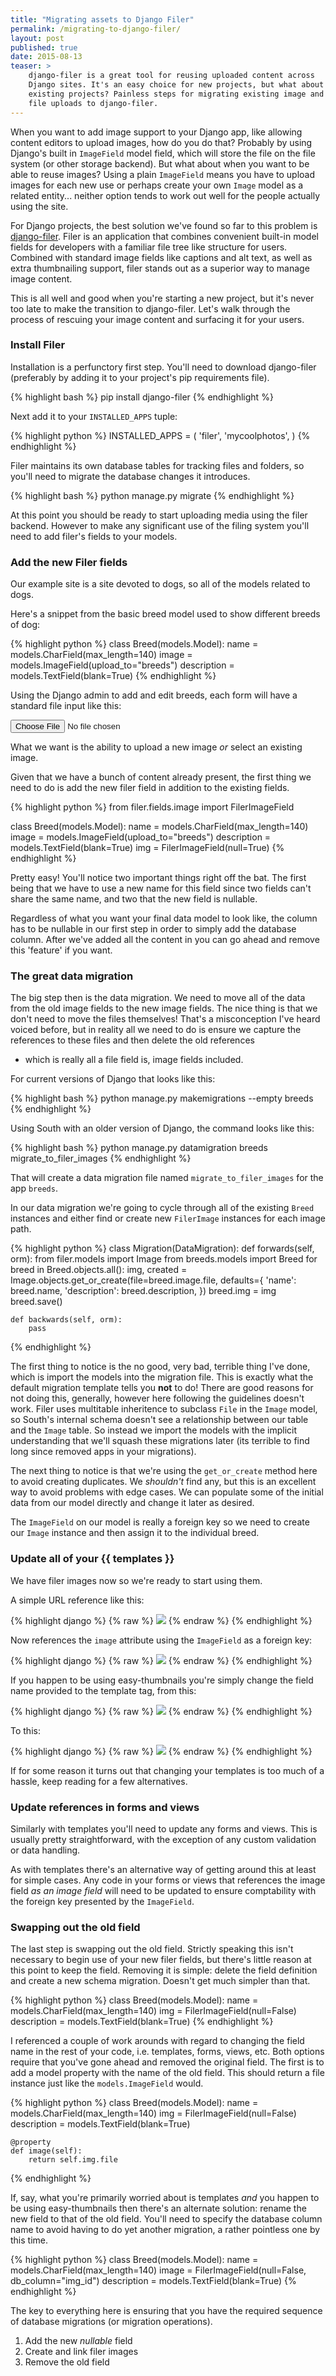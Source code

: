 ```yaml
---
title: "Migrating assets to Django Filer"
permalink: /migrating-to-django-filer/
layout: post
published: true
date: 2015-08-13
teaser: >
    django-filer is a great tool for reusing uploaded content across
    Django sites. It's an easy choice for new projects, but what about
    existing projects? Painless steps for migrating existing image and
    file uploads to django-filer.
---
```


When you want to add image support to your Django app, like allowing
content editors to upload images, how do you do that? Probably by using
Django's built in `ImageField` model field, which will store the file on
the file system (or other storage backend). But what about when you want
to be able to reuse images? Using a plain `ImageField` means you have to
upload images for each new use or perhaps create your own `Image` model
as a related entity... neither option tends to work out well for the
people actually using the site.

For Django projects, the best solution we've found so far to this
problem is
[django-filer](http://django-filer.readthedocs.org/en/latest/). Filer is an application that combines
convenient built-in model fields for developers with a familiar file
tree like structure for users. Combined with standard image fields like
captions and alt text, as well as extra thumbnailing support, filer
stands out as a superior way to manage image content.

This is all well and good when you're starting a new project, but it's
never too late to make the transition to django-filer. Let's walk
through the process of rescuing your image content and surfacing it for
your users.

### Install Filer

Installation is a perfunctory first step. You'll need to download
django-filer (preferably by adding it to your project's pip
requirements file).

{% highlight bash %}
pip install django-filer
{% endhighlight %}

Next add it to your `INSTALLED_APPS` tuple:

{% highlight python %}
INSTALLED_APPS = (
    'filer',
    'mycoolphotos',
)
{% endhighlight %}

Filer maintains its own database tables for tracking files and folders,
so you'll need to migrate the database changes it introduces.

{% highlight bash %}
python manage.py migrate
{% endhighlight %}

At this point you should be ready to start uploading media using the
filer backend. However to make any significant use of the filing system
you'll need to add filer's fields to your models.

### Add the new Filer fields

Our example site is a site devoted to dogs, so all of the models related
to dogs.

Here's a snippet from the basic breed model used to show different
breeds of dog:

{% highlight python %}
class Breed(models.Model):
    name = models.CharField(max_length=140)
    image = models.ImageField(upload_to="breeds")
    description = models.TextField(blank=True)
{% endhighlight %}

Using the Django admin to add and edit breeds, each form will have a
standard file input like this:

<input type="file">

What we want is the ability to upload a new image _or_ select an
existing image.

Given that we have a bunch of content already present, the first thing
we need to do is add the new filer field in addition to the existing
fields.

{% highlight python %}
from filer.fields.image import FilerImageField

class Breed(models.Model):
    name = models.CharField(max_length=140)
    image = models.ImageField(upload_to="breeds")
    description = models.TextField(blank=True)
    img = FilerImageField(null=True)
{% endhighlight %}

Pretty easy! You'll notice two important things right off the bat. The
first being that we have to use a new name for this field since two
fields can't share the same name, and two that the new field is
nullable.

Regardless of what you want your final data model to look like, the
column has to be nullable in our first step in order to simply add the
database column. After we've added all the content in you can go ahead
and remove this 'feature' if you want.

### The great data migration

The big step then is the data migration. We need to move all of the data
from the old image fields to the new image fields. The nice thing is
that we don't need to move the files themselves! That's a misconception
I've heard voiced before, but in reality all we need to do is ensure we
capture the references to these files and then delete the old references
- which is really all a file field is, image fields included.

For current versions of Django that looks like this:

{% highlight bash %}
python manage.py makemigrations --empty breeds
{% endhighlight %}

Using South with an older version of Django, the command looks like
this:

{% highlight bash %}
python manage.py datamigration breeds migrate_to_filer_images
{% endhighlight %}

That will create a data migration file named `migrate_to_filer_images`
for the app `breeds`.

In our data migration we're going to cycle through all of the existing
`Breed` instances and either find or create new `FilerImage` instances
for each image path.

{% highlight python %}
class Migration(DataMigration):
    def forwards(self, orm):
        from filer.models import Image
        from breeds.models import Breed
        for breed in Breed.objects.all():
            img, created = Image.objects.get_or_create(file=breed.image.file, defaults={
                'name': breed.name,
                'description': breed.description,
            })
            breed.img = img
            breed.save()

    def backwards(self, orm):
        pass
{% endhighlight %}

The first thing to notice is the no good, very bad, terrible thing I've
done, which is import the models into the migration file. This is
exactly what the default migration template tells you **not** to do!
There are good reasons for not doing this, generally, however here
following the guidelines doesn't work. Filer uses multitable inheritence
to subclass `File` in the `Image` model, so South's internal schema
doesn't see a relationship between our table and the `Image` table. So
instead we import the models with the implicit understanding that we'll
squash these migrations later (its terrible to find long since removed
apps in your migrations).

The next thing to notice is that we're using the `get_or_create` method
here to avoid creating duplicates. We _shouldn't_ find any, but this is
an excellent way to avoid problems with edge cases. We can populate some
of the initial data from our model directly and change it later as
desired.

The `ImageField` on our model is really a foreign key so we need to
create our `Image` instance and then assign it to the individual breed.

### Update all of your \{\{ templates \}\}

We have filer images now so we're ready to start using them.

A simple URL reference like this:

{% highlight django %}
{% raw %}
<img src="{{ MEDIA_URL }}{{ breed.image.url }}" />
{% endraw %}
{% endhighlight %}

Now references the `image` attribute using the `ImageField` as a foreign
key:

{% highlight django %}
{% raw %}
<img src="{{ MEDIA_URL }}{{ breed.img.image.url }}" />
{% endraw %}
{% endhighlight %}

If you happen to be using easy-thumbnails you're simply change the field
name provided to the template tag, from this:

{% highlight django %}
{% raw %}
<img src="{% thumbnail breed.image 400x200 %}" />
{% endraw %}
{% endhighlight %}

To this:

{% highlight django %}
{% raw %}
<img src="{% thumbnail breed.img 400x200 %}" />
{% endraw %}
{% endhighlight %}

If for some reason it turns out that changing your templates is too much
of a hassle, keep reading for a few alternatives.

### Update references in forms and views

Similarly with templates you'll need to update any forms and views. This
is usually pretty straightforward, with the exception of any custom
validation or data handling.

As with templates there's an alternative way of getting around this at
least for simple cases. Any code in your forms or views that references
the image field _as an image field_ will need to be updated to ensure
comptability with the foreign key presented by the `ImageField`.

### Swapping out the old field

The last step is swapping out the old field. Strictly speaking this
isn't necessary to begin use of your new filer fields, but there's
little reason at this point to keep the field. Removing it is simple:
delete the field definition and create a new schema migration. Doesn't
get much simpler than that.

{% highlight python %}
class Breed(models.Model):
    name = models.CharField(max_length=140)
    img = FilerImageField(null=False)
    description = models.TextField(blank=True)
{% endhighlight %}

I referenced a couple of work arounds with regard to changing the field
name in the rest of your code, i.e. templates, forms, views, etc. Both
options require that you've gone ahead and removed the original field.
The first is to add a model property with the name of the old field.
This should return a file instance just like the `models.ImageField`
would.

{% highlight python %}
class Breed(models.Model):
    name = models.CharField(max_length=140)
    img = FilerImageField(null=False)
    description = models.TextField(blank=True)

    @property
    def image(self):
        return self.img.file
{% endhighlight %}

If, say, what you're primarily worried about is templates *and* you
happen to be using easy-thumbnails then there's an alternate solution:
rename the new field to that of the old field. You'll need to specify
the database column name to avoid having to do yet another migration, a
rather pointless one by this time.

{% highlight python %}
class Breed(models.Model):
    name = models.CharField(max_length=140)
    image = FilerImageField(null=False, db_column="img_id")
    description = models.TextField(blank=True)
{% endhighlight %}

The key to everything here is ensuring that you have the required
sequence of database migrations (or migration operations).

1. Add the new _nullable_ field
2. Create and link filer images
3. Remove the old field
